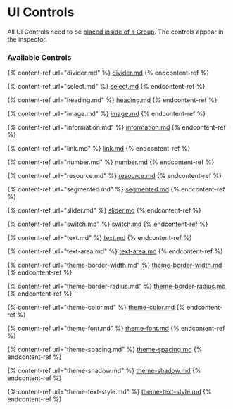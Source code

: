 # UI Controls

All UI Controls need to be [placed inside of a Group](../grouping-controls.md). The controls appear in the inspector.

### Available Controls

{% content-ref url="divider.md" %}
[divider.md](divider.md)
{% endcontent-ref %}

{% content-ref url="select.md" %}
[select.md](select.md)
{% endcontent-ref %}

{% content-ref url="heading.md" %}
[heading.md](heading.md)
{% endcontent-ref %}

{% content-ref url="image.md" %}
[image.md](image.md)
{% endcontent-ref %}

{% content-ref url="information.md" %}
[information.md](information.md)
{% endcontent-ref %}

{% content-ref url="link.md" %}
[link.md](link.md)
{% endcontent-ref %}

{% content-ref url="number.md" %}
[number.md](number.md)
{% endcontent-ref %}

{% content-ref url="resource.md" %}
[resource.md](resource.md)
{% endcontent-ref %}

{% content-ref url="segmented.md" %}
[segmented.md](segmented.md)
{% endcontent-ref %}

{% content-ref url="slider.md" %}
[slider.md](slider.md)
{% endcontent-ref %}

{% content-ref url="switch.md" %}
[switch.md](switch.md)
{% endcontent-ref %}

{% content-ref url="text.md" %}
[text.md](text.md)
{% endcontent-ref %}

{% content-ref url="text-area.md" %}
[text-area.md](text-area.md)
{% endcontent-ref %}

{% content-ref url="theme-border-width.md" %}
[theme-border-width.md](theme-border-width.md)
{% endcontent-ref %}

{% content-ref url="theme-border-radius.md" %}
[theme-border-radius.md](theme-border-radius.md)
{% endcontent-ref %}

{% content-ref url="theme-color.md" %}
[theme-color.md](theme-color.md)
{% endcontent-ref %}

{% content-ref url="theme-font.md" %}
[theme-font.md](theme-font.md)
{% endcontent-ref %}

{% content-ref url="theme-spacing.md" %}
[theme-spacing.md](theme-spacing.md)
{% endcontent-ref %}

{% content-ref url="theme-shadow.md" %}
[theme-shadow.md](theme-shadow.md)
{% endcontent-ref %}

{% content-ref url="theme-text-style.md" %}
[theme-text-style.md](theme-text-style.md)
{% endcontent-ref %}
